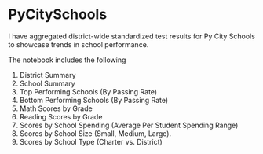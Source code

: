 # PyCitySchools
I have aggregated district-wide standardized test results for Py City Schools to showcase trends in school performance.

The notebook includes the following
1. District Summary
2. School Summary
3. Top Performing Schools (By Passing Rate)
4. Bottom Performing Schools (By Passing Rate)
5. Math Scores by Grade
6. Reading Scores by Grade
7. Scores by School Spending (Average Per Student Spending Range)
8. Scores by School Size (Small, Medium, Large).
9. Scores by School Type (Charter vs. District)


